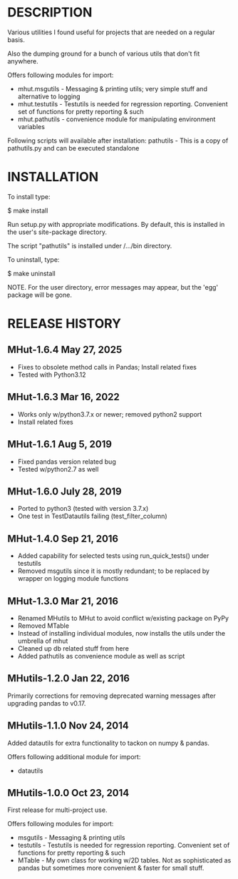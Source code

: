 DESCRIPTION
===========

Various utilities I found useful for projects that are needed on a regular basis.

Also the dumping ground for a bunch of various utils that don't fit anywhere.

Offers following modules for import:

*  mhut.msgutils  - Messaging & printing utils; very simple stuff and alternative to logging
*  mhut.testutils - Testutils is needed for regression reporting. Convenient set of
                    functions for pretty reporting & such
*  mhut.pathutils - convenience module for manipulating environment variables

Following scripts will available after installation:
  pathutils       - This is a copy of pathutils.py and can be executed standalone



INSTALLATION
============

To install type:

$ make install

Run setup.py with appropriate modifications. By default, this is installed in the user's
site-package directory.

The script "pathutils" is installed under <python install or virtual env>/.../bin directory.

To uninstall, type:

$ make uninstall

NOTE. For the user directory, error messages may appear, but the 'egg' package will be gone.



RELEASE HISTORY
===============
MHut-1.6.4   May 27, 2025 
--------------------------
- Fixes to obsolete method calls in Pandas; Install related fixes
- Tested with Python3.12


MHut-1.6.3   Mar 16, 2022 
--------------------------
- Works only w/python3.7.x or newer; removed python2 support 
- Install related fixes

MHut-1.6.1   Aug 5, 2019   
--------------------------
- Fixed pandas version related bug
- Tested w/python2.7 as well

MHut-1.6.0   July 28, 2019   
--------------------------
- Ported to python3 (tested with version 3.7.x)
- One test in TestDatautils failing (test_filter_column)

MHut-1.4.0   Sep 21, 2016   
--------------------------
- Added capability for selected tests using run_quick_tests() under testutils
- Removed msgutils since it is mostly redundant; to be replaced by wrapper on 
  logging module functions

MHut-1.3.0   Mar 21, 2016   
--------------------------
- Renamed MHutils to MHut to avoid conflict w/existing package on PyPy
- Removed MTable
- Instead of installing individual modules, now installs the utils under the umbrella of mhut
- Cleaned up db related stuff from here
- Added pathutils as convenience module as well as script

MHutils-1.2.0   Jan 22, 2016   
----------------------------
Primarily corrections for removing deprecated warning messages after upgrading
pandas to v0.17.


MHutils-1.1.0   Nov 24, 2014
----------------------------
Added datautils for extra functionality to tackon on numpy & pandas.

Offers following additional module for import:

* datautils             


MHutils-1.0.0   Oct 23, 2014
----------------------------
First release for multi-project use.

Offers following modules for import:

* msgutils  - Messaging & printing utils
* testutils - Testutils is needed for regression reporting. Convenient set of
              functions for pretty reporting & such
* MTable    - My own class for working w/2D tables. Not as sophisticated as pandas
              but sometimes more convenient & faster for small stuff.
